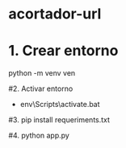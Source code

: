 # acortador-url

# 1. Crear entorno 

python -m venv ven

#2. Activar entorno 
- env\Scripts\activate.bat

#3. pip install requeriments.txt

#4. python app.py 
